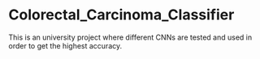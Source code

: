 # Colorectal_Carcinoma_Classifier
This is an university project where different CNNs are tested and used in order to get the highest accuracy. 
